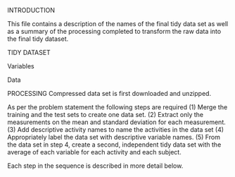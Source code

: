 INTRODUCTION

This file contains a description of the names of the final tidy data set as well as a summary of the processing completed to transform the raw data into the final tidy dataset.

TIDY DATASET

Variables

Data

PROCESSING
Compressed data set is first downloaded and unzipped.

As per the problem statement the following steps are required
(1) Merge the training and the test sets to create one data set.
(2) Extract only the measurements on the mean and standard deviation for each measurement. 
(3) Add descriptive activity names to name the activities in the data set
(4) Appropriately label the data set with descriptive variable names. 
(5) From the data set in step 4, create a second, independent tidy data set with the average of each variable for each activity     and each subject.


Each step in the sequence is described in more detail below.

